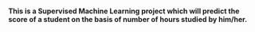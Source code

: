 #### This is a Supervised Machine Learning project which will predict the score of a student on the basis of number of hours studied by him/her.
